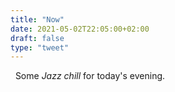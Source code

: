 ```yaml
---
title: "Now"
date: 2021-05-02T22:05:00+02:00
draft: false
type: "tweet"
---
```


<a href="https://itunes.apple.com/fr/playlist/jazz-chill/pl.63271312c084419891982eab46cc68ac"
type="application/rss+xml" class="iconfont icon-music" title="rss"></a> &nbsp;
Some _Jazz chill_ for today's evening.
